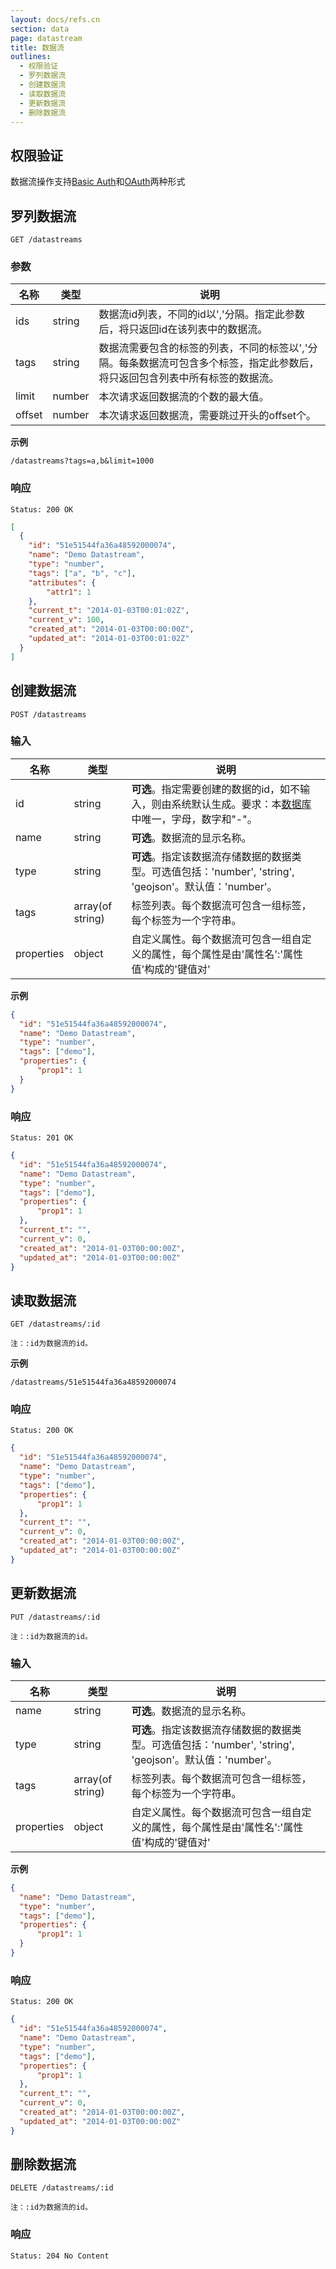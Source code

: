 ```yaml
---
layout: docs/refs.cn
section: data
page: datastream
title: 数据流
outlines:
  - 权限验证
  - 罗列数据流
  - 创建数据流
  - 读取数据流
  - 更新数据流
  - 删除数据流
---
```


## 权限验证

数据流操作支持[Basic Auth][basic_auth]和[OAuth][oauth]两种形式

## 罗列数据流

```
GET /datastreams
```

### 参数
| 名称        | 类型    | 说明 |
| ---------- | ------ | ------------------------------------------------------ |
| ids        | string | 数据流id列表，不同的id以','分隔。指定此参数后，将只返回id在该列表中的数据流。 |
| tags       | string | 数据流需要包含的标签的列表，不同的标签以','分隔。每条数据流可包含多个标签，指定此参数后，将只返回包含列表中所有标签的数据流。 |
| limit      | number | 本次请求返回数据流的个数的最大值。 |
| offset     | number | 本次请求返回数据流，需要跳过开头的offset个。 |

**示例**

```
/datastreams?tags=a,b&limit=1000
```

### 响应

```
Status: 200 OK
```

```json
[
  {
    "id": "51e51544fa36a48592000074",
    "name": "Demo Datastream",
    "type": "number",
    "tags": ["a", "b", "c"],
    "attributes": {
        "attr1": 1
    },
    "current_t": "2014-01-03T00:01:02Z",
    "current_v": 100,
    "created_at": "2014-01-03T00:00:00Z",
    "updated_at": "2014-01-03T00:01:02Z"
  }
]
```

## 创建数据流

```
POST /datastreams
```

### 输入
| 名称        | 类型             | 说明 |
| ---------- | ---------------- | ------------------------------------------------------ |
| id         | string           | **可选**。指定需要创建的数据的id，如不输入，则由系统默认生成。要求：本[数据库][database]中唯一，字母，数字和"-"。 |
| name       | string           | **可选**。数据流的显示名称。 |
| type       | string           | **可选**。指定该数据流存储数据的数据类型。可选值包括：'number', 'string', 'geojson'。默认值：'number'。 |
| tags       | array(of string) | 标签列表。每个数据流可包含一组标签，每个标签为一个字符串。 |
| properties | object           | 自定义属性。每个数据流可包含一组自定义的属性，每个属性是由'属性名':'属性值'构成的'键值对' |

**示例**

```json
{
  "id": "51e51544fa36a48592000074",
  "name": "Demo Datastream",
  "type": "number",
  "tags": ["demo"],
  "properties": {
      "prop1": 1
  }
}
```

### 响应

```
Status: 201 OK
```

```json
{
  "id": "51e51544fa36a48592000074",
  "name": "Demo Datastream",
  "type": "number",
  "tags": ["demo"],
  "properties": {
      "prop1": 1
  },
  "current_t": "",
  "current_v": 0,
  "created_at": "2014-01-03T00:00:00Z",
  "updated_at": "2014-01-03T00:00:00Z"
}
```

## 读取数据流

```
GET /datastreams/:id

注：:id为数据流的id。
```

**示例**

```
/datastreams/51e51544fa36a48592000074
```
### 响应

```
Status: 200 OK
```

```json
{
  "id": "51e51544fa36a48592000074",
  "name": "Demo Datastream",
  "type": "number",
  "tags": ["demo"],
  "properties": {
      "prop1": 1
  },
  "current_t": "",
  "current_v": 0,
  "created_at": "2014-01-03T00:00:00Z",
  "updated_at": "2014-01-03T00:00:00Z"
}
```

## 更新数据流

```
PUT /datastreams/:id

注：:id为数据流的id。
```

### 输入
| 名称        | 类型             | 说明 |
| ---------- | ---------------- | ------------------------------------------------------ |
| name       | string           | **可选**。数据流的显示名称。 |
| type       | string           | **可选**。指定该数据流存储数据的数据类型。可选值包括：'number', 'string', 'geojson'。默认值：'number'。 |
| tags       | array(of string) | 标签列表。每个数据流可包含一组标签，每个标签为一个字符串。 |
| properties | object           | 自定义属性。每个数据流可包含一组自定义的属性，每个属性是由'属性名':'属性值'构成的'键值对' |

**示例**
```json
{
  "name": "Demo Datastream",
  "type": "number",
  "tags": ["demo"],
  "properties": {
      "prop1": 1
  }
}
```

### 响应

```
Status: 200 OK
```

```json
{
  "id": "51e51544fa36a48592000074",
  "name": "Demo Datastream",
  "type": "number",
  "tags": ["demo"],
  "properties": {
      "prop1": 1
  },
  "current_t": "",
  "current_v": 0,
  "created_at": "2014-01-03T00:00:00Z",
  "updated_at": "2014-01-03T00:00:00Z"
}
```

## 删除数据流

```
DELETE /datastreams/:id

注：:id为数据流的id。
```

### 响应

```
Status: 204 No Content
```

[basic_auth]: /cn/docs/refs/auth/basic-auth.html
[oauth]: /cn/docs/refs/auth/oauth.html
[database]: /cn/docs/guides/data/database.html
